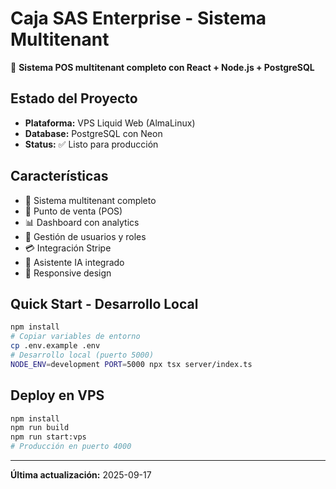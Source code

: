 # Caja SAS Enterprise - Sistema Multitenant

🚀 **Sistema POS multitenant completo con React + Node.js + PostgreSQL**

## Estado del Proyecto
- **Plataforma:** VPS Liquid Web (AlmaLinux)
- **Database:** PostgreSQL con Neon
- **Status:** ✅ Listo para producción

## Características
- 💼 Sistema multitenant completo
- 🛒 Punto de venta (POS)
- 📊 Dashboard con analytics
- 👥 Gestión de usuarios y roles
- 💳 Integración Stripe
- 🤖 Asistente IA integrado
- 📱 Responsive design

## Quick Start - Desarrollo Local
```bash
npm install
# Copiar variables de entorno
cp .env.example .env
# Desarrollo local (puerto 5000)
NODE_ENV=development PORT=5000 npx tsx server/index.ts
```

## Deploy en VPS
```bash
npm install
npm run build
npm run start:vps
# Producción en puerto 4000
```

---
**Última actualización:** 2025-09-17